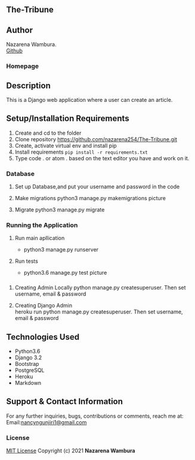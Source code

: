 ## The-Tribune

## Author
Nazarena Wambura.</br>
[Github](https://github.com/nazarena254)

### Homepage
<!-- ![nazzblog](./news/static/images/tribune.png) -->


## Description
This is a Django web application where a user can create an article.


## Setup/Installation Requirements
1. Create and cd to the folder
2. Clone repository https://github.com/nazarena254/The-Tribune.git 
3. Create, activate virtual env and install pip 
4. Install requirements `pip install -r requirements.txt`
5. Type code . or atom . based on the text editor you have and work on it.   

### Database
1. Set up Database,and put your username and password in the code

2. Make migrations
    python3 manage.py makemigrations picture

3. Migrate
   python3 manage.py migrate 
    
### Running the Application
1. Run main apllication
   * python3 manage.py runserver

2. Run tests    
   * python3.6 manage.py test picture

###
1. Creating Admin Locally
    python manage.py createsuperuser. Then set username, email & password

2. Creating Django Admin   
     heroku run python manage.py createsuperuser. Then set username, email & password

## Technologies Used
* Python3.6
* Django 3.2
* Bootstrap
* PostgreSQL
* Heroku
* Markdown

## Support & Contact Information
For any further inquiries, bugs, contributions or comments, reach me at:<br>
Email:<nancyngunjiri1@gmail.com>

### License
[MIT License](https://github.com/nazarena254/The-Tribune/blob/master1/LICENSE)
Copyright (c) 2021 **Nazarena Wambura**